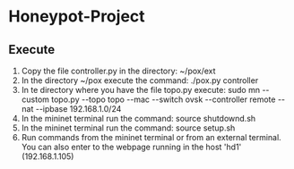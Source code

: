 # Honeypot-Project

## Execute

1. Copy the file controller.py in the directory: ~/pox/ext
2. In the directory ~/pox execute the command: ./pox.py controller
3. In te directory where you have the file topo.py execute: sudo mn --custom topo.py --topo topo --mac --switch ovsk --controller remote --nat --ipbase 192.168.1.0/24
4. In the mininet terminal run the command: source shutdownd.sh
5. In the mininet terminal run the command: source setup.sh
6. Run commands from the mininet terminal or from an external terminal. You can also enter to the webpage running in the host 'hd1' (192.168.1.105)
